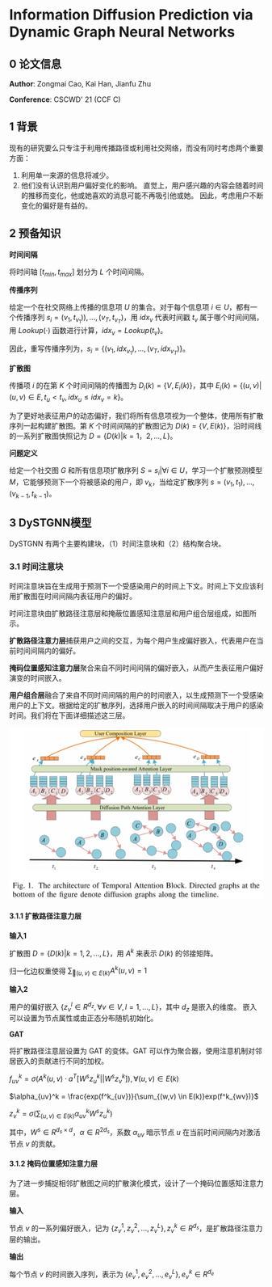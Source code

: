 # Information Diffusion Prediction via Dynamic Graph Neural Networks

## 0 论文信息

**Author**: Zongmai Cao, Kai Han, Jianfu Zhu

**Conference**: CSCWD' 21 (CCF C)



## 1 背景

现有的研究要么只专注于利用传播路径或利用社交网络，而没有同时考虑两个重要方面：

1. 利用单一来源的信息将减少。
2. 他们没有认识到用户偏好变化的影响。 直觉上，用户感兴趣的内容会随着时间的推移而变化，他或她喜欢的消息可能不再吸引他或她。 因此，考虑用户不断变化的偏好是有益的。



## 2 预备知识

**时间间隔**

将时间轴 $[t_{min}, t_{max}]$ 划分为 $L$ 个时间间隔。

**传播序列**

给定一个在社交网络上传播的信息项 $U$ 的集合。对于每个信息项 $i \in U$，都有一个传播序列 $s_i = {(v_1, t_{v_1})), ..., (v_T , t_{v_T} )}$，用 $idx_v$ 代表时间戳 $t_v$ 属于哪个时间间隔，用 $Lookup(·)$ 函数进行计算，$idx_v = Lookup(t_v)$。

因此，重写传播序列为，$s_i = \{(v_1 , idx_{v_1} ), ..., (v_T , idx_{v_T})\}$。

**扩散图**

传播项 $i$ 的在第 $K$ 个时间间隔的传播图为 $D_i(k) = \{V,E_i(k)\}$，其中 $E_i(k) = \{(u,v)|(u,v) ∈ E,t_u < t_v,idx_u ≤ idx_v = k\}$。

为了更好地表征用户的动态偏好，我们将所有信息项视为一个整体，使用所有扩散序列一起构建扩散图。第 $K$ 个时间间隔的扩散图记为 $D(k) = \{V,E(k)\}$，沿时间线的一系列扩散图快照记为 $D = \{D(k)|k = 1， 2, ..., L\}$。

**问题定义**

给定一个社交图 $G$ 和所有信息项扩散序列 $S = {s_i|∀i ∈ U}$，学习一个扩散预测模型 $M$，它能够预测下一个将被感染的用户，即 $v_k$，当给定扩散序列 $s = {(v_1, t_1), ..., (v_{k-1}, t_{k-1})}$。



## 3 DySTGNN模型

DySTGNN 有两个主要构建块，（1）时间注意块和（2）结构聚合块。

### 3.1 时间注意块

时间注意块旨在生成用于预测下一个受感染用户的时间上下文。时间上下文应该利用扩散图在时间间隔内表征用户的偏好。

时间注意块由扩散路径注意层和掩蔽位置感知注意层和用户组合层组成，如图所示。

**扩散路径注意力层**捕获用户之间的交互，为每个用户生成偏好嵌入，代表用户在当前时间间隔内的偏好。

**掩码位置感知注意力层**聚合来自不同时间间隔的偏好嵌入，从而产生表征用户偏好演变的时间嵌入。

**用户组合层**融合了来自不同时间间隔的用户的时间嵌入，以生成预测下一个受感染用户的上下文。根据给定的扩散序列，选择用户嵌入的时间间隔取决于用户的感染时间。我们将在下面详细描述这三层。

![DySTGNN-1](./DySTGNN-1.png)

#### 3.1.1 扩散路径注意力层

**输入1**

扩散图 $D = \{D(k)|k = 1, 2, ..., L\}$，用 $A^k$ 来表示 $D(k)$ 的邻接矩阵。

归一化边权重使得 $\sum_{􏰁(u,v)∈E(k)} A^k(u, v) = 1$

**输入2**

用户的偏好嵌入 $\{z_v^l ∈ R^{d_z} , ∀v ∈ V, l = 1, ..., L\}$，其中 $d_z$ 是嵌入的维度。 嵌入可以设置为节点属性或由正态分布随机初始化。

**GAT**

将扩散路径注意层设置为 GAT 的变体。GAT 可以作为聚合器，使用注意机制对邻居嵌入的贡献进行不同的加权。

$f^k_{uv} = σ(A^k(u,v)·a^T[W^sz^k_u||W^sz^k_v]),∀(u,v)∈E(k)$

$\alpha_{uv}^k = \frac{exp(f^k_{uv})}{\sum_{(w,v) \in E(k)}exp(f^k_{wv})}$

$z_v^k = \sigma (\sum_{(u,v) \in E(k)} \alpha_{uv}^k W^sz^k_u)$

其中，$W^s ∈ R^{{d_s}×d}$，$α ∈ R^{2d_s}$，系数 $α_{uv}$ 暗示节点 $u$ 在当前时间间隔内对激活节点 $v$ 的贡献。



#### 3.1.2 掩码位置感知注意力层

为了进一步捕捉相邻扩散图之间的扩散演化模式，设计了一个掩码位置感知注意力层。

**输入**

节点 $v$ 的一系列偏好嵌入，记为 $\{z_v^1, z_v^2, ..., z_v^L\}, z_v^k ∈ R^{d_s}$，是扩散路径注意力层的输出。

**输出**

每个节点 $v$ 的时间嵌入序列，表示为 $\{e^1_v,e^2_v,...,e^L_v\},e^k_v ∈R^{d_e}$





















